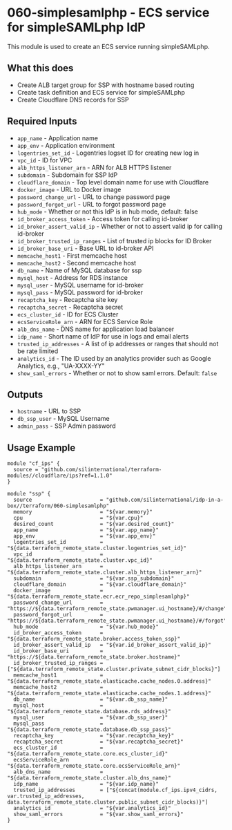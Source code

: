 # 060-simplesamlphp - ECS service for simpleSAMLphp IdP
This module is used to create an ECS service running simpleSAMLphp.

## What this does

 - Create ALB target group for SSP with hostname based routing
 - Create task definition and ECS service for simpleSAMLphp
 - Create Cloudflare DNS records for SSP

## Required Inputs

 - `app_name` - Application name
 - `app_env` - Application environment
 - `logentries_set_id` - Logentries logset ID for creating new log in
 - `vpc_id` - ID for VPC
 - `alb_https_listener_arn` - ARN for ALB HTTPS listener
 - `subdomain` - Subdomain for SSP IdP
 - `cloudflare_domain` - Top level domain name for use with Cloudflare
 - `docker_image` - URL to Docker image
 - `password_change_url` - URL to change password page
 - `password_forgot_url` - URL to forgot password page
 - `hub_mode` - Whether or not this IdP is in hub mode, default: false
 - `id_broker_access_token` - Access token for calling id-broker
 - `id_broker_assert_valid_ip` - Whether or not to assert valid ip for calling id-broker
 - `id_broker_trusted_ip_ranges` - List of trusted ip blocks for ID Broker
 - `id_broker_base_uri` - Base URL to id-broker API
 - `memcache_host1` - First memcache host
 - `memcache_host2` - Second memcache host
 - `db_name` - Name of MySQL database for ssp
 - `mysql_host` - Address for RDS instance
 - `mysql_user` - MySQL username for id-broker
 - `mysql_pass` - MySQL password for id-broker
 - `recaptcha_key` - Recaptcha site key
 - `recaptcha_secret` - Recaptcha secret
 - `ecs_cluster_id` - ID for ECS Cluster
 - `ecsServiceRole_arn` - ARN for ECS Service Role
 - `alb_dns_name` - DNS name for application load balancer
 - `idp_name` - Short name of IdP for use in logs and email alerts
 - `trusted_ip_addresses` - A list of ip addresses or ranges that should not be rate limited
 - `analytics_id` - The ID used by an analytics provider such as Google Analytics, e.g., "UA-XXXX-YY"
 - `show_saml_errors` - Whether or not to show saml errors. Default: `false`

## Outputs

 - `hostname` - URL to SSP
 - `db_ssp_user` - MySQL Username
 - `admin_pass` - SSP Admin password

## Usage Example

```hcl
module "cf_ips" {
  source = "github.com/silinternational/terraform-modules//cloudflare/ips?ref=1.1.0"
}

module "ssp" {
  source                      = "github.com/silinternational/idp-in-a-box//terraform/060-simplesamlphp"
  memory                      = "${var.memory}"
  cpu                         = "${var.cpu}"
  desired_count               = "${var.desired_count}"
  app_name                    = "${var.app_name}"
  app_env                     = "${var.app_env}"
  logentries_set_id           = "${data.terraform_remote_state.cluster.logentries_set_id}"
  vpc_id                      = "${data.terraform_remote_state.cluster.vpc_id}"
  alb_https_listener_arn      = "${data.terraform_remote_state.cluster.alb_https_listener_arn}"
  subdomain                   = "${var.ssp_subdomain}"
  cloudflare_domain           = "${var.cloudflare_domain}"
  docker_image                = "${data.terraform_remote_state.ecr.ecr_repo_simplesamlphp}"
  password_change_url         = "https://${data.terraform_remote_state.pwmanager.ui_hostname}/#/change"
  password_forgot_url         = "https://${data.terraform_remote_state.pwmanager.ui_hostname}/#/forgot"
  hub_mode                    = "${var.hub_mode}"
  id_broker_access_token      = "${data.terraform_remote_state.broker.access_token_ssp}"
  id_broker_assert_valid_ip   = "${var.id_broker_assert_valid_ip}"
  id_broker_base_uri          = "https://${data.terraform_remote_state.broker.hostname}"
  id_broker_trusted_ip_ranges = ["${data.terraform_remote_state.cluster.private_subnet_cidr_blocks}"]
  memcache_host1              = "${data.terraform_remote_state.elasticache.cache_nodes.0.address}"
  memcache_host2              = "${data.terraform_remote_state.elasticache.cache_nodes.1.address}"
  db_name                     = "${var.db_ssp_name}"
  mysql_host                  = "${data.terraform_remote_state.database.rds_address}"
  mysql_user                  = "${var.db_ssp_user}"
  mysql_pass                  = "${data.terraform_remote_state.database.db_ssp_pass}"
  recaptcha_key               = "${var.recaptcha_key}"
  recaptcha_secret            = "${var.recaptcha_secret}"
  ecs_cluster_id              = "${data.terraform_remote_state.core.ecs_cluster_id}"
  ecsServiceRole_arn          = "${data.terraform_remote_state.core.ecsServiceRole_arn}"
  alb_dns_name                = "${data.terraform_remote_state.cluster.alb_dns_name}"
  idp_name                    = "${var.idp_name}"
  trusted_ip_addresses        = ["${concat(module.cf_ips.ipv4_cidrs, var.trusted_ip_addresses, data.terraform_remote_state.cluster.public_subnet_cidr_blocks)}"]
  analytics_id                = "${var.analytics_id}"
  show_saml_errors            = "${var.show_saml_errors}"
}
```
